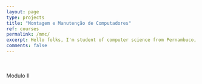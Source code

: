```yaml
---
layout: page
type: projects
title: "Montagem e Manutenção de Computadores"
ref: courses
permalink: /mmc/
excerpt: Hello folks, I'm student of computer science from Pernambuco, Brazil. This blog is for documentation about my research journey,  programming and related.
comments: false
---
```

<br/>

<br/>
Modulo II

